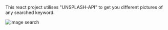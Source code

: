 This react project utilises "UNSPLASH-API" to get you different pictures of any searched keyword.

![image search](https://github.com/kylead10/image_searcher/assets/101107354/27681a61-af92-44df-a79c-6b2a0c495a7e)
